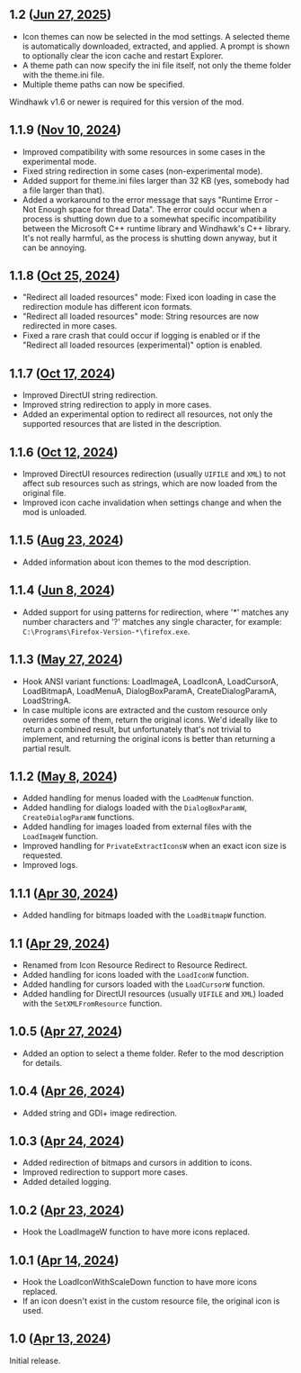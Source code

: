 ## 1.2 ([Jun 27, 2025](https://github.com/ramensoftware/windhawk-mods/blob/9ee749979a3dfa668f4a16432d449f77ffb4fce9/mods/icon-resource-redirect.wh.cpp))

* Icon themes can now be selected in the mod settings. A selected theme is automatically downloaded, extracted, and applied. A prompt is shown to optionally clear the icon cache and restart Explorer.
* A theme path can now specify the ini file itself, not only the theme folder with the theme.ini file.
* Multiple theme paths can now be specified.

Windhawk v1.6 or newer is required for this version of the mod.

## 1.1.9 ([Nov 10, 2024](https://github.com/ramensoftware/windhawk-mods/blob/adad08eed4819a37229592168641eb2753afa76e/mods/icon-resource-redirect.wh.cpp))

* Improved compatibility with some resources in some cases in the experimental mode.
* Fixed string redirection in some cases (non-experimental mode).
* Added support for theme.ini files larger than 32 KB (yes, somebody had a file larger than that).
* Added a workaround to the error message that says "Runtime Error - Not Enough space for thread Data". The error could occur when a process is shutting down due to a somewhat specific incompatibility between the Microsoft C++ runtime library and Windhawk's C++ library. It's not really harmful, as the process is shutting down anyway, but it can be annoying.

## 1.1.8 ([Oct 25, 2024](https://github.com/ramensoftware/windhawk-mods/blob/5c313117215b4ad4452f3c15a7e1378cd2eb3a00/mods/icon-resource-redirect.wh.cpp))

* "Redirect all loaded resources" mode: Fixed icon loading in case the redirection module has different icon formats.
* "Redirect all loaded resources" mode: String resources are now redirected in more cases.
* Fixed a rare crash that could occur if logging is enabled or if the "Redirect all loaded resources (experimental)" option is enabled.

## 1.1.7 ([Oct 17, 2024](https://github.com/ramensoftware/windhawk-mods/blob/951ca39188471a50c458d2ba5cded4f96a03e392/mods/icon-resource-redirect.wh.cpp))

* Improved DirectUI string redirection.
* Improved string redirection to apply in more cases.
* Added an experimental option to redirect all resources, not only the supported resources that are listed in the description.

## 1.1.6 ([Oct 12, 2024](https://github.com/ramensoftware/windhawk-mods/blob/1db804f1cdc96957d8e71132cf1378fc19d94ea2/mods/icon-resource-redirect.wh.cpp))

* Improved DirectUI resources redirection (usually `UIFILE` and `XML`) to not affect sub resources such as strings, which are now loaded from the original file.
* Improved icon cache invalidation when settings change and when the mod is unloaded.

## 1.1.5 ([Aug 23, 2024](https://github.com/ramensoftware/windhawk-mods/blob/84c3316ab38986a63b67f2dc50b44025989788ff/mods/icon-resource-redirect.wh.cpp))

* Added information about icon themes to the mod description.

## 1.1.4 ([Jun 8, 2024](https://github.com/ramensoftware/windhawk-mods/blob/5d1f12d1d984919a764556f139724d8eec004900/mods/icon-resource-redirect.wh.cpp))

* Added support for using patterns for redirection, where '\*' matches any number characters and '?' matches any single character, for example: `C:\Programs\Firefox-Version-*\firefox.exe`.

## 1.1.3 ([May 27, 2024](https://github.com/ramensoftware/windhawk-mods/blob/d70dd616505af63c736c1cad00feb5e2350cba3f/mods/icon-resource-redirect.wh.cpp))

* Hook ANSI variant functions: LoadImageA, LoadIconA, LoadCursorA, LoadBitmapA, LoadMenuA, DialogBoxParamA, CreateDialogParamA, LoadStringA.
* In case multiple icons are extracted and the custom resource only overrides some of them, return the original icons. We'd ideally like to return a combined result, but unfortunately that's not trivial to implement, and returning the original icons is better than returning a partial result.

## 1.1.2 ([May 8, 2024](https://github.com/ramensoftware/windhawk-mods/blob/fab76b768b1f821b066113a1334dc8bfcf4cbc43/mods/icon-resource-redirect.wh.cpp))

* Added handling for menus loaded with the `LoadMenuW` function.
* Added handling for dialogs loaded with the `DialogBoxParamW`, `CreateDialogParamW` functions.
* Added handling for images loaded from external files with the `LoadImageW` function.
* Improved handling for `PrivateExtractIconsW` when an exact icon size is requested.
* Improved logs.

## 1.1.1 ([Apr 30, 2024](https://github.com/ramensoftware/windhawk-mods/blob/597515446756cfaac51a302032e13992ce2ee32c/mods/icon-resource-redirect.wh.cpp))

* Added handling for bitmaps loaded with the `LoadBitmapW` function.

## 1.1 ([Apr 29, 2024](https://github.com/ramensoftware/windhawk-mods/blob/a9c288908ae7264b588e9bcc266a786e92361af2/mods/icon-resource-redirect.wh.cpp))

* Renamed from Icon Resource Redirect to Resource Redirect.
* Added handling for icons loaded with the `LoadIconW` function.
* Added handling for cursors loaded with the `LoadCursorW` function.
* Added handling for DirectUI resources (usually `UIFILE` and `XML`) loaded with the `SetXMLFromResource` function.

## 1.0.5 ([Apr 27, 2024](https://github.com/ramensoftware/windhawk-mods/blob/cbc1433369c1ff664220cd31ee57cef2dbadf4f7/mods/icon-resource-redirect.wh.cpp))

* Added an option to select a theme folder. Refer to the mod description for details.

## 1.0.4 ([Apr 26, 2024](https://github.com/ramensoftware/windhawk-mods/blob/de61b82dd647c298c1f71c9b12f04320f012d4ff/mods/icon-resource-redirect.wh.cpp))

* Added string and GDI+ image redirection.

## 1.0.3 ([Apr 24, 2024](https://github.com/ramensoftware/windhawk-mods/blob/3757ba003fd3b4550edf1b57b0af88182cff3789/mods/icon-resource-redirect.wh.cpp))

* Added redirection of bitmaps and cursors in addition to icons.
* Improved redirection to support more cases.
* Added detailed logging.

## 1.0.2 ([Apr 23, 2024](https://github.com/ramensoftware/windhawk-mods/blob/3107e3fe77c403cd149536f9c648e9603e6b4057/mods/icon-resource-redirect.wh.cpp))

* Hook the LoadImageW function to have more icons replaced.

## 1.0.1 ([Apr 14, 2024](https://github.com/ramensoftware/windhawk-mods/blob/fd5c9631d7d4d73369b9b492edc8990c1cbfd32c/mods/icon-resource-redirect.wh.cpp))

* Hook the LoadIconWithScaleDown function to have more icons replaced.
* If an icon doesn't exist in the custom resource file, the original icon is used.

## 1.0 ([Apr 13, 2024](https://github.com/ramensoftware/windhawk-mods/blob/f2f6321492b1d47ac920e45cacd533f14484a59c/mods/icon-resource-redirect.wh.cpp))

Initial release.

